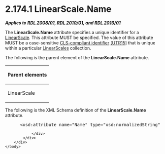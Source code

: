 <html dir="LTR" xmlns:mshelp="http://msdn.microsoft.com/mshelp" xmlns:ddue="http://ddue.schemas.microsoft.com/authoring/2003/5" xmlns:xlink="http://www.w3.org/1999/xlink" xmlns:tool="http://www.microsoft.com/tooltip">
    <head>
        <meta http-equiv="Content-Type" content="text/html; CHARSET=utf-8"></meta>
        <meta name="save" content="history"></meta>
        <title>2.174.1 LinearScale.Name</title>
        <xml>
            <mshelp:toctitle title="2.174.1 LinearScale.Name"></mshelp:toctitle>
            <mshelp:rltitle title="[MS-RDL]: LinearScale.Name"></mshelp:rltitle>
            <mshelp:keyword index="A" term="a8682ad3-58e8-4bde-8b5d-63a140828371"></mshelp:keyword>
            <mshelp:attr name="DCSext.ContentType" value="open specification"></mshelp:attr>
            <mshelp:attr name="AssetID" value="a8682ad3-58e8-4bde-8b5d-63a140828371"></mshelp:attr>
            <mshelp:attr name="TopicType" value="kbRef"></mshelp:attr>
            <mshelp:attr name="DCSext.Title" value="[MS-RDL]: LinearScale.Name" />
        </xml>
    </head>
    <body>
        <div id="header">
            <h1 class="heading">2.174.1 LinearScale.Name</h1>
        </div>
        <div id="mainSection">
            <div id="mainBody">
                <div id="allHistory" class="saveHistory"></div>
                <div id="sectionSection0" class="section" name="collapseableSection">
                    

<p><b><i>Applies to </i></b><a href="1e855f94-4617-47e4-b89e-0856c6cb420f.md"><b><i>RDL 2008/01</i></b></a><b><i>,
</i></b><a href="3428e690-a348-4ec7-8a6a-8efb42d2cdee.md"><b><i>RDL 2010/01</i></b></a><b><i>,
and </i></b><a href="52ce3983-2bfc-4e72-9359-42aaf5fe4509.md"><b><i>RDL 2016/01</i></b></a></p>

<p>The <b>LinearScale.Name</b> attribute specifies a unique
identifier for a <a href="744f8b40-7ad5-4652-94a1-76ae5df59389.md">LinearScale</a>.
This attribute MUST be specified. The value of this attribute MUST be a
case-sensitive <a href="b2482b3f-74ab-4ca8-a9e5-c07955011743.md#gt_cb2ad790-a668-429f-84fa-f3dd67517e9b">CLS-compliant
identifier</a> <a href="https://go.microsoft.com/fwlink/?LinkId=147989">[UTR15]</a>
that is unique within a particular <a href="764e7510-7986-4d7c-97da-d2fc64c8d40e.md">LinearScales</a> collection.</p>

<p>The following is the parent element of the <b>LinearScale.Name</b>
attribute.</p>

<table>
 <thead>
  <tr>
   <th>
   <p>Parent elements</p>
   </th>
  </tr>
 </thead>
 <tr>
  <td>
  <p>LinearScale</p>
  </td>
 </tr>
</table>

<p>The following is the XML Schema definition of the <b>LinearScale.Name</b>
attribute.</p>

<dl>
<dd>
<div><pre> &lt;xsd:attribute name=&quot;Name&quot; type=&quot;xsd:normalizedString&quot; use=&quot;required&quot; /&gt;
</pre></div>
</dd></dl>


                </div>
            </div>
        </div>
    </body>
</html>